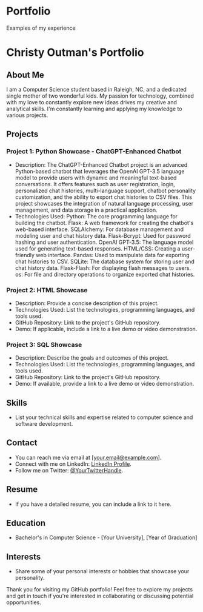 # Portfolio
Examples of my experience


# Christy Outman's Portfolio

## About Me
I am a Computer Science student based in Raleigh, NC, and a dedicated single mother of two wonderful kids. My passion for technology, combined with my love to constantly explore new ideas drives my creative and analytical skills. I'm constantly learning and applying my knowledge to various projects.

## Projects

### Project 1: Python Showcase - ChatGPT-Enhanced Chatbot
- Description: The ChatGPT-Enhanced Chatbot project is an advanced Python-based chatbot that leverages the OpenAI GPT-3.5 language model to provide users with dynamic and meaningful text-based conversations. It offers features such as user registration, login, personalized chat histories, multi-language support, chatbot personality customization, and the ability to export chat histories to CSV files. This project showcases the integration of natural language processing, user management, and data storage in a practical application.
- Technologies Used:
    Python: The core programming language for building the chatbot.
    Flask: A web framework for creating the chatbot's web-based interface.
    SQLAlchemy: For database management and modeling user and chat history data.
    Flask-Bcrypt: Used for password hashing and user authentication.
    OpenAI GPT-3.5: The language model used for generating text-based responses.
    HTML/CSS: Creating a user-friendly web interface.
    Pandas: Used to manipulate data for exporting chat histories to CSV.
    SQLite: The database system for storing user and chat history data.
    Flask-Flash: For displaying flash messages to users.
    os: For file and directory operations to organize exported chat histories.

### Project 2: HTML Showcase
- Description: Provide a concise description of this project.
- Technologies Used: List the technologies, programming languages, and tools used.
- GitHub Repository: Link to the project's GitHub repository.
- Demo: If applicable, include a link to a live demo or video demonstration.

### Project 3: SQL Showcase
- Description: Describe the goals and outcomes of this project.
- Technologies Used: List the technologies, programming languages, and tools used.
- GitHub Repository: Link to the project's GitHub repository.
- Demo: If available, provide a link to a live demo or video demonstration.

## Skills
- List your technical skills and expertise related to computer science and software development.

## Contact
- You can reach me via email at [your.email@example.com].
- Connect with me on LinkedIn: [LinkedIn Profile](https://www.linkedin.com/in/your-profile).
- Follow me on Twitter: [@YourTwitterHandle](https://twitter.com/YourTwitterHandle).

## Resume
- If you have a detailed resume, you can include a link to it here.

## Education
- Bachelor's in Computer Science - [Your University], [Year of Graduation]

## Interests
- Share some of your personal interests or hobbies that showcase your personality.

Thank you for visiting my GitHub portfolio! Feel free to explore my projects and get in touch if you're interested in collaborating or discussing potential opportunities.
